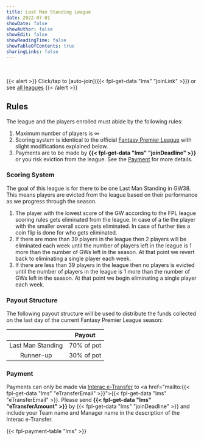 ```yaml
---
title: Last Man Standing League
date: 2022-07-01
showDate: false
showAuthor: false
showEdit: false
showReadingTime: false
showTableOfContents: true
sharingLinks: false
---
```


<br>

{{< alert >}}
Click/tap to [auto-join]({{< fpl-get-data "lms" "joinLink" >}}) or see [all leagues](../)
{{< /alert >}}

## Rules

The league and the players enrolled must abide by the following rules:

1. Maximum number of players is &#8734;
2. Scoring system is identical to the official [Fantasy Premier League](https://fantasy.premierleague.com/help/rules)
with slight modifications explained below.
3. Payments are to be made by **{{< fpl-get-data "lms" "joinDeadline" >}}** or you risk eviction from the league.
See the [Payment](#payment) for more details.

### Scoring System

The goal of this league is for there to be one Last Man Standing in GW38. This means players are evicted from the league
based on their performance as we progress through the season.

1. The player with the lowest score of the GW according to the FPL league scoring rules gets eliminated from the league.
In case of a tie the player with the smaller overall score gets eliminated. In case of further ties a coin flip is done
for who gets eliminated.
2. If there are more than 39 players in the league then 2 players will be eliminated each week until the number of
players left in the league is 1 more than the number of GWs left in the season. At that point we revert back to
eliminating a single player each week.
3. If there are less than 39 players in the league then no players is evicted until the number of players in the league
is 1 more than the number of GWs left in the season. At that point we begin eliminating a single player each week.


### Payout Structure

The following payout structure will be used to distribute the funds collected on the last day of the current Fantasy
Premier League season:

|                   | Payout       | 
|:-----------------:|:------------:|
| Last Man Standing | 70% of pot   |
| Runner-up         | 30% of pot   |

### Payment

Payments can only be made via [Interac e-Transfer](https://interac.ca/en/interac-e-transfer-consumer.html) to 
<a href="mailto:{{< fpl-get-data "lms" "eTransferEmail" >}}">{{< fpl-get-data "lms" "eTransferEmail" >}}</a>.
Please send **{{< fpl-get-data "lms" "eTransferAmount" >}}** by {{< fpl-get-data "lms" "joinDeadline" >}} and
include your Team name and Manager name in the description of the Interac e-Transfer.

{{< fpl-payment-table "lms" >}}
